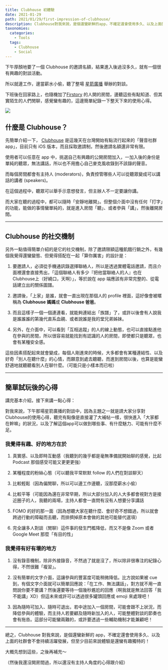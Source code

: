 ```yaml
---
title: Clubhouse 初體驗
date: 2021-01-29
path: 2021/01/29/first-impression-of-clubhouse/
description: Clubhouse對我來說，是個還蠻新鮮的app，不確定還會使用多久、以及上面的社群會不會持續活躍發展，但至少目前來說體驗是還蠻有趣獨特的！
taxonomies:
  categories: 
    - Tools
  tags: 
    - Clubhouse
    - Social
---
```


下午厚顏地要了一個 Clubhouse 的邀請名額，結果進入後過沒多久，就有一個很有興趣的對談活動。

所以就邊工作，邊當薪水小偷，聽了整場 [星箭廣播](https://podcast.starrocket.io/) 舉辦的對談。

下班後在回家路上，也隨機加了[Firstory](https://www.facebook.com/firstory.inc/) 的人開的房間，邊聽這些有點知道、但其實陌生的人們閒聊，感覺蠻有趣的，這邊簡單紀錄一下整天下來的使用心得。

![](https://pinchlime-screenshots.s3.ap-northeast-1.amazonaws.com/clubhouse-intro_s9Ox45.webp)

<!-- more -->

## 什麼是 Clubhouse？

先簡單介紹一下， [Clubhouse](https://www.joinclubhouse.com/) 是這幾天在台灣開始有點流行起來的「聲音社群app」，目前只有 iOS 版本，而且採取邀請制，然後邀請名額還非常有限。

使用者可以任意在 app 中，挑選自己有興趣的公開房間加入，一加入後的身份是單純的聽眾，無法講話，所以也不用擔心自己麥克風收錄到不該錄的聲音。

而每個房間都會有主持人 (moderators)，負責控管哪些人可以從聽眾變成可以講話的講者 (speakers)。

在這個過程中，聽眾可以舉手示意想發言，但主辦人不一定要讓你講。

而大家在聽的過程中，都可以隨時「安靜地離開」。但整個介面中沒有任何「打字」的功能，能做的事情蠻單純的，就是進入房間「聽」、或者參與「講」，然後離開房間。

---

## Clubhouse 的社交機制

另外一點值得簡單介紹的是它的社交機制，除了邀請限額這種飢餓行銷之外，有幾個我覺得還蠻變態、但覺得搭配在一起「算你厲害」的設計是：

1. 要邀請人，必須從手機通訊錄選擇聯絡人，所以是透過實體電話邀請，而且介面裡還會直接秀出，「這個聯絡人有多少『把他當聯絡人的人』也在Clubhouse上（好繞口，天啊）」，等於說在 app 端應該有非常完整的、從電話建立出的關係圖譜。

2. 邀請後，「上家」是誰，就會一直出現在那個人的 profile 裡面，這好像會被暱稱為 **Clubhouse 媽媽**或 **Clubhouse 爸爸**。

3. 而且這樣子一個一個連連看，就能夠連結出「族譜」了，或許以後會有人說我是誰誰誰的第幾代直系血親、或者說誰是我的堂兄弟姊妹。

4. 另外，在介面中，可以看到「互相追蹤」的人的線上動態，也可以直接點進他在參與的房間，所以很容易就能找到有認識的人的房間，即使都只是聽眾，也會有某種安全感。

這些因素搭配起來就會變成，每個人剛進來的時候，大多都會有某種連結性、以及好奇「別人在聽什麼」的心情，而願意到處去聽聽，而進到房間以後，也算是能蠻舒適地就聽聽看別人在聊什麼。（可能只是小樣本而已啦）

---

## 簡單試玩後的心得

講完基本介紹，接下來講一點心得：

對我來說，下午那場星箭廣播的對談中，因為主題之一就是請大家分享對Clubhouse的使用心得，聽完有點像是直接灌了大補帖一樣，很快進入「大家都在幹嘛」的狀況，以及了解這個app可以做到哪些事、有什麼魅力、可能有什麼不足。

### 我覺得有趣、好的地方在於

1. 真實感、以及即時互動感（我聽到的幾乎都是毫無準備就開始聊的感覺，比起 Podcast 那個感受可能又更更更強）  
    
2. 某種程度的粉絲心態（可以聽我平常默默 follow 的人們在對談聊天）  
    
3. 比較輕鬆（因為偏閒聊，所以可以邊工作邊聽，沒那麼薪水小偷）  
    
4. 比較平等（可能因為還在非常早期，所以大部分加入的人大多都會視對方是接近圈子的人，我聽的兩場，主持人都會一直問有沒有人想要分享講話

5. FOMO 的好的那一面（因為想聽大家在聽什麼、會好奇不想錯過，所以就會跨過行動的障礙而去聽，而排擠掉原本會做的其他可能替代選項）
    
6. 完全讓多人對談（閒聊）這件事的發生門檻降低，而又不是像 Zoom 或者Google Meet 那麼「有目的性」
    
### 我覺得有好有壞的地方

1. 沒有錄音機制，除非外接錄音，不然過了就是沒了，所以除非很專注的紀錄心得，不然很難「複習」。
    
2. 沒有簡單的文字介面，這讓參與的豐富度可能稍微降低。比方說如果被 cue 到，有個文字介面就可以簡單回應說：「在工作、無法講話」，對方就不用一直問說你要不要講？然後還要等待一個幾秒尷尬的回應（啊我就是無法回答「我不能講」XD）但這未來或許可以透過很多罐頭回應或 emoji 來處理吧！
    
3. 因為隨時可加入、隨時可退出，若中途加入一個房間，可能會跟不上狀況，而降低參與的體驗，而主持人若要顧及隨時新加入的人，可能整體對談的節奏也會有拖沓。這部分可能蠻兩難的，或許要透過一些輔助機制才能兼顧吧！
    
---

總之，Clubhouse 對我來說，是個還蠻新鮮的 app，不確定還會使用多久、以及上面的社群會不會持續活躍發展，但至少目前來說體驗是還蠻有趣獨特的！

大概先想到這些，之後再補充～

（然後我還沒開房間過，所以還沒有主持人角度的心得跟介紹）

